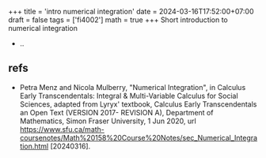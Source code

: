+++
title = 'intro numerical integration'
date = 2024-03-16T17:52:00+07:00
draft = false
tags = ['fi4002']
math = true
+++
Short introduction to numerical integration
<!--more-->

+ ..


## refs
+ Petra Menz and Nicola Mulberry, "Numerical Integration", in Calculus Early Transcendentals: Integral & Multi-Variable Calculus for Social Sciences, adapted from Lyryx' textbook, Calculus Early Transcendentals an Open Text (VERSION 2017- REVISION A), Department of Mathematics, Simon Fraser University, 1 Jun 2020, url https://www.sfu.ca/math-coursenotes/Math%20158%20Course%20Notes/sec_Numerical_Integration.html [20240316].
